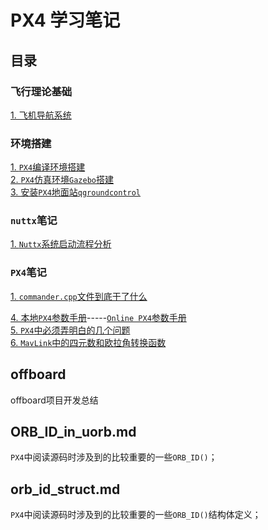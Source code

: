 # PX4 学习笔记

## 目录
### 飞行理论基础   
[1. 飞机导航系统 ](./doc/polit_course/navigation.md)   

### 环境搭建   
[1. `PX4`编译环境搭建](./doc/px4_build.md)    
[2. `PX4`仿真环境`Gazebo`搭建](./doc/px4_gazebo.md)   
[3. 安装`PX4`地面站`qgroundcontrol`](./doc/qgroundcontrol_install.md)   

### `nuttx`笔记
[1. `Nuttx`系统启动流程分析](./doc/nuttx_startup.md)    

### `PX4`笔记
[1. `commander.cpp`文件到底干了什么](./doc/commander/what_has_commander.cpp_done.md)    

[4. 本地`PX4`参数手册](./doc/parameters_reference/Parameter%20Reference%20·%20PX4%20Developer%20Guide.html)-----[`Online PX4`参数手册](https://dev.px4.io/en/advanced/parameter_reference.html)      
[5. `PX4`中必须弄明白的几个问题](./doc/px4_question.md)    
[6. `MavLink`中的四元数和欧拉角转换函数](./doc/euler_to_quaternion.md)    


## offboard 
  offboard项目开发总结    

## ORB_ID_in_uorb.md
 `PX4`中阅读源码时涉及到的比较重要的一些`ORB_ID()`；    

## orb_id_struct.md
`PX4`中阅读源码时涉及到的比较重要的一些`ORB_ID()`结构体定义；     
